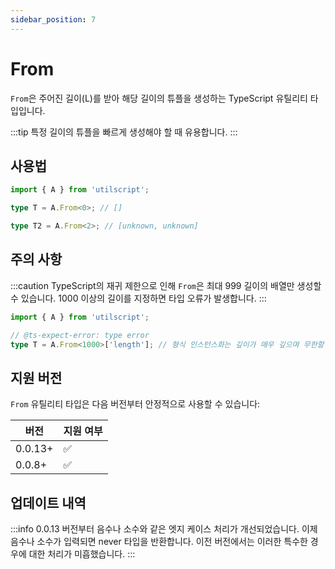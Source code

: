 ```yaml
---
sidebar_position: 7
---
```


# From

`From`은 주어진 길이(L)를 받아 해당 길이의 튜플을 생성하는 TypeScript 유틸리티 타입입니다.

:::tip
특정 길이의 튜플을 빠르게 생성해야 할 때 유용합니다.
:::

## 사용법

```ts
import { A } from 'utilscript';

type T = A.From<0>; // []

type T2 = A.From<2>; // [unknown, unknown]
```

## 주의 사항

:::caution
TypeScript의 재귀 제한으로 인해 `From`은 최대 999 길이의 배열만 생성할 수 있습니다. 1000 이상의 길이를 지정하면 타입 오류가 발생합니다.
:::

```ts
import { A } from 'utilscript';

// @ts-expect-error: type error
type T = A.From<1000>['length']; // 형식 인스턴스화는 깊이가 매우 깊으며 무한할 수도 있습니다.
```

## 지원 버전

`From` 유틸리티 타입은 다음 버전부터 안정적으로 사용할 수 있습니다:

| 버전    | 지원 여부 |
| ------- | --------- |
| 0.0.13+ | ✅        |
| 0.0.8+  | ✅        |

## 업데이트 내역

:::info
0.0.13 버전부터 음수나 소수와 같은 엣지 케이스 처리가 개선되었습니다. 이제 음수나 소수가 입력되면 never 타입을 반환합니다. 이전 버전에서는 이러한 특수한 경우에 대한 처리가 미흡했습니다.
:::
